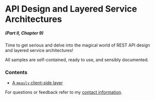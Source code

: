 # API Design and Layered Service Architectures

##### _(Part II, Chapter 9)_

Time to get serious and delve into the magical world of REST API design and layered service architectures!

All samples are self-contained, ready to use, and sensibly documented.

### Contents

- [A `measly` client-side layer](https://github.com/buildfirst/buildfirst/tree/master/ch09/01_a-measly-client-side-layer)

For questions or feedback refer to my [contact information](https://github.com/buildfirst/buildfirst#feedback).
